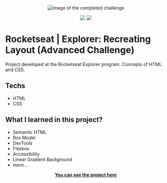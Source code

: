 <p align="center">
  <picture>
    <img src="https://i.ibb.co/2q3Ffsw/projecthere.png" alt="image of the completed challenge">
  <picture/>
</p>

<div align="center" dir="auto">
  <picture>
    <img
      src="https://img.shields.io/badge/HTML5-E34F26?style=for-the-badge&logo=html5&logoColor=white"
      style="max-width: 100%"
    />
  </picture>
  <picture>
    <img
      src="https://img.shields.io/badge/CSS3-1572B6?style=for-the-badge&logo=css3&logoColor=white"
      style="max-width: 100%"
    />
  </picture>
</div>


<h1>Rocketseat | Explorer: Recreating Layout (Advanced Challenge)</h1>


Project developed at the Rocketseat Explorer program.
Concepts of HTML and CSS.


## Techs

- HTML
- CSS

## What I learned in this project? 

- Semantic HTML
- Box Model
- DevTools
- Flexbox
- Accessibility
- Linear Gradient Background
- more...

<p align="center">
  <a
    href="https://fabioszam.github.io/rocketseat-explorer-recreatinglayout/"
    target="_blank"
  >
    <strong>You can see the project here</strong>
  </a>
</p>

